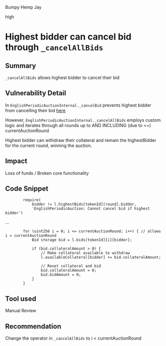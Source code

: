 Bumpy Hemp Jay

high

# Highest bidder can cancel bid through `_cancelAllBids`

## Summary 
`_cancelAllBids` allows highest bidder to cancel their bid

## Vulnerability Detail
In `EnglishPeriodicAuctionInternal._cancelBid` prevents highest bidder from cancelling their bid [here](https://github.com/sherlock-audit/2024-02-radicalxchange/blob/459dfbfa73f74ed3422e894f6ff5fe2bbed146dd/pco-art/contracts/auction/EnglishPeriodicAuctionInternal.sol#L393-L396)

However, `EnglishPeriodicAuctionInternal._cancelAllBids` employs custom logic and iterates through all rounds up to AND INCLUDING (due to <=) currentAuctionRound

Highest bidder can withdraw their collateral and remain the highestBidder for the current round, winning the auction. 
## Impact
Loss of funds / Broken core functionality 
## Code Snippet
```solidity
        require(
            bidder != l.highestBids[tokenId][round].bidder,
            'EnglishPeriodicAuction: Cannot cancel bid if highest bidder')
```
...
```solidity
        for (uint256 i = 0; i <= currentAuctionRound; i++) { // allows i = currentAuctionRound
            Bid storage bid = l.bids[tokenId][i][bidder];

            if (bid.collateralAmount > 0) {
                // Make collateral available to withdraw
                l.availableCollateral[bidder] += bid.collateralAmount;

                // Reset collateral and bid
                bid.collateralAmount = 0;
                bid.bidAmount = 0;
            }
        }
```
## Tool used

Manual Review

## Recommendation
Change the operator in `_cancelAllBids` to i < currentAuctionRound